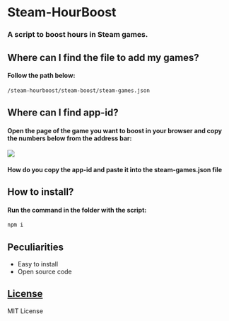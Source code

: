 # Steam-HourBoost
### A script to boost hours in Steam games.

## Where can I find the file to add my games?
#### Follow the path below:
```sh
/steam-hourboost/steam-boost/steam-games.json
```

## Where can I find app-id?
#### Open the page of the game you want to boost in your browser and copy the numbers below from the address bar:
<img align=center src="https://i.imgur.com/UaeBeaE.png"/>

#### How do you copy the app-id and paste it into the steam-games.json file

## How to install?
#### Run the command in the folder with the script:

```sh
npm i
```

## Peculiarities
- Easy to install
- Open source code

## [License](LICENSE)
MIT License

